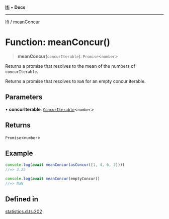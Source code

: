 [**lfi**](../readme.md) • **Docs**

***

[lfi](../globals.md) / meanConcur

# Function: meanConcur()

> **meanConcur**(`concurIterable`): `Promise`\<`number`\>

Returns a promise that resolves to the mean of the numbers of
`concurIterable`.

Returns a promise that resolves to `NaN` for an empty concur iterable.

## Parameters

• **concurIterable**: [`ConcurIterable`](../type-aliases/ConcurIterable.md)\<`number`\>

## Returns

`Promise`\<`number`\>

## Example

```js
console.log(await meanConcur(asConcur([1, 4, 6, 2])))
//=> 3.25

console.log(await meanConcur(emptyConcur))
//=> NaN
```

## Defined in

[statistics.d.ts:202](https://github.com/TomerAberbach/lfi/blob/d7a0f90dd72245d6efd6bd97c58a78b3f3028f25/src/operations/statistics.d.ts#L202)
